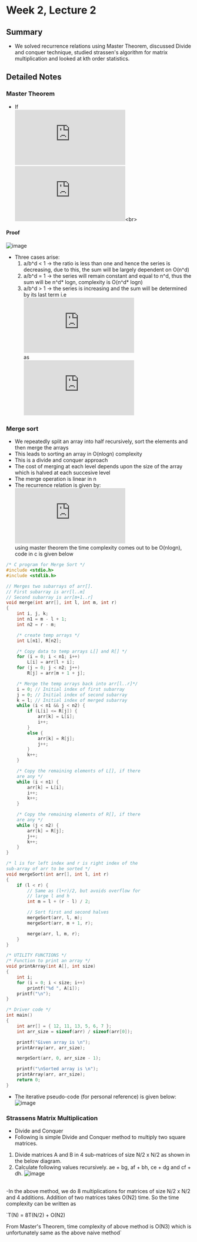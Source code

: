 # Week 2, Lecture 2
## Summary
  - We solved recurrence relations using Master Theorem, discussed Divide and conquer technique, studied strassen's algorithm for matrix multiplication and looked at kth order statistics.
## Detailed Notes
### Master Theorem
  - If<br>
  ![equation](https://latex.codecogs.com/png.latex?%5Cbg_white%20T%28n%29%20%3D%20aT%28n/b%29%20&plus;%20O%28n%5Ed%29%5C%5C%20for%5C%20some%5C%20constants%5C%20a%20%3E%200%2C%20b%3E%200%2C%20d%5Cgeq%201)<br>
  ![equation](https://latex.codecogs.com/png.latex?%5Cbg_white%20T%28n%29%20%3D%20%5Cleft%5C%7B%5Cbegin%7Bmatrix%7D%20O%28n%5Ed%29%5C%20if%5C%20d%20%3E%20log_ba%5C%5C%20O%28n%5Ed.log%20n%29%5C%20if%5C%20d%20%3D%20log_ba%5C%5C%20O%28n%5Elog_ba%29%5C%20if%5C%20d%20%3E%20log_ba%5C%5C%20%5Cend%7Bmatrix%7D%5Cright.)<br>
  #### Proof
   ![image](https://user-images.githubusercontent.com/71220864/131689181-b2dabd33-c137-4c77-bf14-c3c62ad9f58b.png)<br>
   - Three cases arise:
      1. a/b^d < 1 -> the ratio is less than one and hence the series is decreasing, due to this, the sum will be largely dependent on O(n^d)
      2. a/b^d = 1 -> the series will remain constant and equal to n^d, thus the sum will be n^d* logn, complexity is O(n^d* logn)
      3. a/b^d > 1 -> the series is increasing and the sum will be determined by its last term i.e <br>
      ![equation](https://latex.codecogs.com/png.latex?%5Cbg_white%20O%28n%5E%7Blog_ba%7D%29)<br>
      as<br>
      ![equation](https://latex.codecogs.com/png.latex?%5Cbg_white%20n%5Ed%28a/b%5Ed%29%5E%7Blog_bn%7D%20%3D%20n%5Ed%28a%5E%7Blog_bn%7D/%28b%5E%7Blog_bn%7D%29%5Ed%29%20%3D%20a%5E%7Blog_bn%7D%20%3D%20a%5E%7B%28log_an%29*%28log_ba%29%7D%20%3D%20n%5E%7Blog_ba%7D)<br>
     
### Merge sort
  - We repeatedly split an array into half recursively, sort the elements and then merge the arrays
  - This leads to sorting an array in O(nlogn) complexity
  - This is a divide and conquer approach
  - The cost of merging at each level depends upon the size of the array which is halved at each succesive level
  - The merge operation is linear in n
  - The recurrence relation is given by:<br>
  ![equation](https://latex.codecogs.com/png.latex?%5Cbg_white%20T%28n%29%20%3D%202T%28n/2%29%20&plus;%20O%28n%29)<br>
  using master theorem the time complexity comes out to be O(nlogn), code in c is given below
```c
/* C program for Merge Sort */
#include <stdio.h>
#include <stdlib.h>

// Merges two subarrays of arr[].
// First subarray is arr[l..m]
// Second subarray is arr[m+1..r]
void merge(int arr[], int l, int m, int r)
{
	int i, j, k;
	int n1 = m - l + 1;
	int n2 = r - m;

	/* create temp arrays */
	int L[n1], R[n2];

	/* Copy data to temp arrays L[] and R[] */
	for (i = 0; i < n1; i++)
		L[i] = arr[l + i];
	for (j = 0; j < n2; j++)
		R[j] = arr[m + 1 + j];

	/* Merge the temp arrays back into arr[l..r]*/
	i = 0; // Initial index of first subarray
	j = 0; // Initial index of second subarray
	k = l; // Initial index of merged subarray
	while (i < n1 && j < n2) {
		if (L[i] <= R[j]) {
			arr[k] = L[i];
			i++;
		}
		else {
			arr[k] = R[j];
			j++;
		}
		k++;
	}

	/* Copy the remaining elements of L[], if there
	are any */
	while (i < n1) {
		arr[k] = L[i];
		i++;
		k++;
	}

	/* Copy the remaining elements of R[], if there
	are any */
	while (j < n2) {
		arr[k] = R[j];
		j++;
		k++;
	}
}

/* l is for left index and r is right index of the
sub-array of arr to be sorted */
void mergeSort(int arr[], int l, int r)
{
	if (l < r) {
		// Same as (l+r)/2, but avoids overflow for
		// large l and h
		int m = l + (r - l) / 2;

		// Sort first and second halves
		mergeSort(arr, l, m);
		mergeSort(arr, m + 1, r);

		merge(arr, l, m, r);
	}
}

/* UTILITY FUNCTIONS */
/* Function to print an array */
void printArray(int A[], int size)
{
	int i;
	for (i = 0; i < size; i++)
		printf("%d ", A[i]);
	printf("\n");
}

/* Driver code */
int main()
{
	int arr[] = { 12, 11, 13, 5, 6, 7 };
	int arr_size = sizeof(arr) / sizeof(arr[0]);

	printf("Given array is \n");
	printArray(arr, arr_size);

	mergeSort(arr, 0, arr_size - 1);

	printf("\nSorted array is \n");
	printArray(arr, arr_size);
	return 0;
}

```
  - The iterative pseudo-code (for personal reference) is given below:<br>
  ![image](https://user-images.githubusercontent.com/71220864/131693466-b4291c85-0810-47e6-b97f-69a732b65bb2.png)<br>

### Strassens Matrix Multiplication
 - Divide and Conquer 
 - Following is simple Divide and Conquer method to multiply two square matrices. 
 1. Divide matrices A and B in 4 sub-matrices of size N/2 x N/2 as shown in the below diagram. 
 2. Calculate following values recursively. ae + bg, af + bh, ce + dg and cf + dh. 
 ![image](https://user-images.githubusercontent.com/71220864/133938596-5d95155c-9083-4dfc-9adb-57f50de69de7.png)<br><br>

 -In the above method, we do 8 multiplications for matrices of size N/2 x N/2 and 4 additions. Addition of two matrices takes O(N2) time. So the time complexity can be written as 

`T(N) = 8T(N/2) + O(N2)  

From Master's Theorem, time complexity of above method is O(N3)
which is unfortunately same as the above naive method`
   

